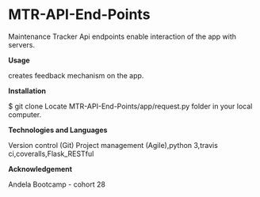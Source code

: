 # MTR-API-End-Points
Maintenance Tracker Api endpoints enable interaction of the app with servers. 

**Usage**

creates feedback mechanism on the app.

**Installation**

$ git clone Locate  MTR-API-End-Points/app/request.py folder in your local computer. 

**Technologies and Languages**

Version control (Git) Project management (Agile),python 3,travis ci,coveralls,Flask_RESTful

**Acknowledgement**

Andela Bootcamp - cohort 28
